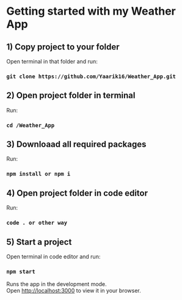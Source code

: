 # Getting started with my Weather App

## 1) Copy project to your folder

Open terminal in that folder and run:

### `git clone https://github.com/Yaarik16/Weather_App.git`

## 2) Open project folder in terminal
Run:
### `cd /Weather_App`

## 3) Downloaad all required packages
Run:
### `npm install or npm i`

## 4) Open project folder in code editor
Run:
### `code . or other way`

## 5) Start a project
Open terminal in code editor and run:
### `npm start`

Runs the app in the development mode.\
Open [http://localhost:3000](http://localhost:3000) to view it in your browser.



